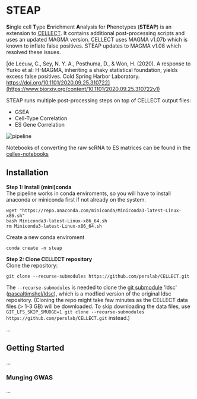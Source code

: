 # STEAP 
**S**ingle cell **T**ype **E**nrichment **A**nalysis for **P**henotypes (**STEAP**) is an extension to [CELLECT](https://github.com/perslab/CELLECT). 
It contains additional post-processing scripts and uses an updated MAGMA version. 
CELLECT uses MAGMA v1.07b which is known to inflate false positives.
STEAP updates to MAGMA v1.08 which resolved these issues.

[de Leeuw, C., Sey, N. Y. A., Posthuma, D., & Won, H. (2020). A response to Yurko et al: H-MAGMA, inheriting a shaky statistical foundation, yields excess false positives. Cold Spring Harbor Laboratory. https://doi.org/10.1101/2020.09.25.310722](https://www.biorxiv.org/content/10.1101/2020.09.25.310722v1)

STEAP runs multiple post-processing steps on top of CELLECT output files:
  - GSEA
  - Cell-Type Correlation
  - ES Gene Correlation

![pipeline](https://github.com/erwinerdem/STEAP/blob/master/pipeline.png)


Notebooks of converting the raw scRNA to ES matrices can be found in the [cellex-notebooks](https://github.com/erwinerdem/cellex-notebooks)




## Installation
**Step 1: Install (mini)conda**  
The pipeline works in conda enviroments, so you will have to install anaconda or miniconda first if not already on the system.
```
wget "https://repo.anaconda.com/miniconda/Miniconda3-latest-Linux-x86.sh"
bash Miniconda3-latest-Linux-x86_64.sh
rm Miniconda3-latest-Linux-x86_64.sh
```

Create a new conda enviroment
```
conda create -n steap
```



**Step 2: Clone CELLECT repository**  
Clone the repository: 
```
git clone --recurse-submodules https://github.com/perslab/CELLECT.git
```
The `--recurse-submodules` is needed to clone the [git submodule](https://git-scm.com/book/en/v2/Git-Tools-Submodules) 'ldsc' ([pascaltimshel/ldsc](https://github.com/pascaltimshel/ldsc)), which is a modfied version of the original ldsc repository.
(Cloning the repo might take few minutes as the CELLECT data files (> 1-3 GB) will be downloaded. To skip downloading the data files, use `GIT_LFS_SKIP_SMUDGE=1 git clone --recurse-submodules https://github.com/perslab/CELLECT.git` instead.)

...

## Getting Started
...
### Munging GWAS
...
